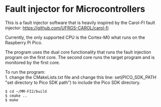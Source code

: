 # Fault injector for Microcontrollers
This is a fault injector software that is heavily inspired by the Carol-FI fault injector:
https://github.com/UFRGS-CAROL/carol-fi

Currently, the only supported CPU is the Cortex-M0 what runs on the Raspberry Pi Pico. 

The program uses the dual core functionality that runs the fault injection program on the first core. The second core runs the target program and is monitored by the first core. 

To run the program:
<br/> 1. change the CMakeLists.txt file and change this line: set(PICO_SDK_PATH "set directory to Pico SDK path") to include the Pico SDK directory.

```{r, engine='bash', code_block_name} 
$ cd ~/MM-FI2/build
$ cmake ..
$ make
```
